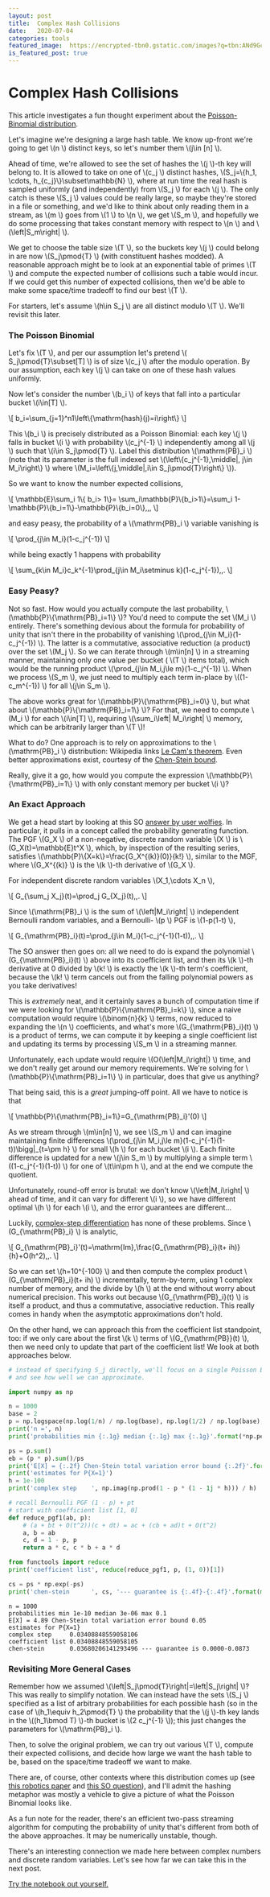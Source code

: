 ```yaml
---
layout: post
title:  Complex Hash Collisions
date:   2020-07-04
categories: tools
featured_image:  https://encrypted-tbn0.gstatic.com/images?q=tbn:ANd9GcTrPLsXA0X_gaVwIUsBlpjNddQ8ego1KNODsw&usqp=CAU
is_featured_post: true
---
```

# Complex Hash Collisions

This article investigates a fun thought experiment about the [Poisson-Binomial distribution](https://en.wikipedia.org/wiki/Poisson_binomial_distribution).

Let's imagine we're designing a large hash table. We know up-front we're going to get  \\(n \\) distinct keys, so let's number them  \\(j\in [n] \\).

Ahead of time, we're allowed to see the set of hashes the  \\(j \\)-th key will belong to. It is allowed to take on one of  \\(c\_j \\) distinct hashes,  \\(S\_j=\\{h\_1, \cdots, h\_{c\_j}\\}\subset\mathbb{N} \\), where at run time the real hash is sampled uniformly (and independently) from  \\(S\_j \\) for each  \\(j \\). The only catch is these  \\(S\_j \\) values could be really large, so maybe they're stored in a file or something, and we'd like to think about only reading them in a stream, as  \\(m \\) goes from  \\(1 \\) to  \\(n \\), we get  \\(S\_m \\), and hopefully we do some processing that takes constant memory with respect to  \\(n \\) and  \\(\left\|S\_m\right\| \\).

We get to choose the table size  \\(T \\), so the buckets key  \\(j \\) could belong in are now  \\(S\_j\pmod{T} \\) (with constituent hashes modded). A reasonable approach might be to look at an exponential table of primes  \\(T \\) and compute the expected number of collisions such a table would incur. If we could get this number of expected collisions, then we'd be able to make some space/time tradeoff to find our best  \\(T \\).

For starters, let's assume  \\(h\in S\_j \\) are all distinct modulo  \\(T \\). We'll revisit this later.

### The Poisson Binomial

Let's fix  \\(T \\), and per our assumption let's pretend  \\( S\_j\pmod{T}\subset[T] \\) is of size  \\(c\_j \\) after the modulo operation. By our assumption, each key  \\(j \\) can take on one of these hash values uniformly.

Now let's consider the number  \\(b\_i \\) of keys that fall into a particular bucket  \\(i\in[T] \\).

\\[
b\_i=\sum\_{j=1}^n1\left\\{\mathrm{hash}(j)=i\right\\}
\\]

This  \\(b\_i \\) is precisely distributed as a Poisson Binomial: each key  \\(j \\) falls in bucket  \\(i \\) with probability  \\(c\_j^{-1} \\) independently among all  \\(j \\) such that  \\(i\in S\_j\pmod{T} \\). Label this distribution  \\(\mathrm{PB}\_i \\) (note that its parameter is the full indexed set  \\(\left\\{c\_j^{-1}\,\middle\|\, j\in M\_i\right\\} \\) where  \\(M\_i=\left\\{j\,\middle\|\,i\in S\_j\pmod{T}\right\\} \\)).

So we want to know the number expected collisions,

\\[
\mathbb{E}\sum\_i 1\\{ b\_i> 1\\}= \sum\_i\mathbb{P}\\{b\_i>1\\}=\sum\_i 1-\mathbb{P}\\{b\_i=1\\}-\mathbb{P}\\{b\_i=0\\}\,\,,
\\]

and easy peasy, the probability of a  \\(\mathrm{PB}\_i \\) variable vanishing is

\\[
\prod\_{j\in M\_i}(1-c\_j^{-1})
\\]

while being exactly 1 happens with probability

\\[
\sum\_{k\in M\_i}c\_k^{-1}\prod\_{j\in M\_i\setminus k}(1-c\_j^{-1})\,\,.
\\]

### Easy Peasy?

Not so fast. How would you actually compute the last probability,  \\(\mathbb{P}\\{\mathrm{PB}\_i=1\\} \\)? You'd need to compute the set  \\(M\_i \\) entirely. There's something devious about the formula for probability of unity that isn't there in the probability of vanishing  \\(\prod\_{j\in M\_i}(1-c\_j^{-1}) \\). The latter is a commutative, associative reduction (a product) over the set  \\(M\_j \\). So we can iterate through  \\(m\in[n] \\) in a streaming manner, maintaining only one value per bucket ( \\(T \\) items total), which would be the running product  \\(\prod\_{j\in M\_i,j\le m}(1-c\_j^{-1}) \\). When we process  \\(S\_m \\), we just need to multiply each term in-place by  \\((1-c\_m^{-1}) \\) for all  \\(j\in S\_m \\).

The above works great for  \\(\mathbb{P}\\{\mathrm{PB}\_i=0\\} \\), but what about  \\(\mathbb{P}\\{\mathrm{PB}\_i=1\\} \\)? For that, we need to compute  \\(M\_i \\) for each  \\(i\in[T] \\), requiring  \\(\sum\_i\left\| M\_i\right\| \\) memory, which can be arbitrarily larger than  \\(T \\)!

What to do? One approach is to rely on approximations to the  \\(\mathrm{PB}\_i \\) distribution: Wikipedia links [Le Cam's theorem](https://en.wikipedia.org/wiki/Le_Cam%27s_theorem). Even better approximations exist, courtesy of the [Chen-Stein bound](https://www.jstor.org/stable/2325124?seq=1).

Really, give it a go, how would you compute the expression  \\(\mathbb{P}\\{\mathrm{PB}\_i=1\\} \\) with only constant memory per bucket  \\(i \\)?

### An Exact Approach

We get a head start by looking at this SO [answer by user wolfies](https://stats.stackexchange.com/a/78200/37308). In particular, it pulls in a concept called the probability generating function. The PGF  \\(G\_X \\) of a non-negative, discrete random variable  \\(X \\) is  \\(G\_X(t)=\mathbb{E}t^X \\), which, by inspection of the resulting series, satisfies  \\(\mathbb{P}\\{X=k\\}=\frac{G\_X^{(k)}(0)}{k!} \\), similar to the MGF, where  \\(G\_X^{(k)} \\) is the  \\(k \\)-th derivative of  \\(G\_X \\).

For independent discrete random variables  \\(X\_1,\cdots X\_n \\),

\\[
G\_{\sum\_j X\_j}(t)=\prod\_j G\_{X\_j}(t)\,\,.
\\]

Since  \\(\mathrm{PB}\_i \\) is the sum of  \\(\left\|M\_i\right\| \\) independent Bernoulli random variables, and a Bernoulli- \\(p \\) PGF is  \\(1-p(1-t) \\),

\\[
G\_{\mathrm{PB}\_i}(t)=\prod\_{j\in M\_i}(1-c\_j^{-1}(1-t))\,\,.
\\]

The SO answer then goes on: all we need to do is expand the polynomial  \\(G\_{\mathrm{PB}\_i}(t) \\) above into its coefficient list, and then its  \\(k \\)-th derivative at 0 divided by  \\(k! \\) is exactly the  \\(k \\)-th term's coefficient, because the  \\(k! \\) term cancels out from the falling polynomial powers as you take derivatives!

This is _extremely_ neat, and it certainly saves a bunch of computation time if we were looking for  \\(\mathbb{P}\\{\mathrm{PB}\_i=k\\} \\), since a naive computation would require  \\(\binom{n}{k} \\) terms, now reduced to expanding the  \\(n \\) coefficients, and what's more  \\(G\_{\mathrm{PB}\_i}(t) \\) is a product of terms, we can compute it by keeping a single coefficient list and updating its terms by processing  \\(S\_m \\) in a streaming manner.

Unfortunately, each update would require  \\(O(\left\|M\_i\right\|) \\) time, and we don't really get around our memory requirements. We're solving for  \\(\mathbb{P}\\{\mathrm{PB}\_i=1\\} \\) in particular, does that give us anything?

That being said, this is a _great_ jumping-off point. All we have to notice is that

\\[
\mathbb{P}\\{\mathrm{PB}\_i=1\\}=G\_{\mathrm{PB}\_i}'(0)
\\]

As we stream through  \\(m\in[n] \\), we see  \\(S\_m \\) and can imagine maintaining finite differences  \\(\prod\_{j\in M\_i,j\le m}(1-c\_j^{-1}(1-t))\bigg\|\_{t=\pm h} \\) for small  \\(h \\) for each bucket  \\(i \\). Each finite difference is updated for a new  \\(j\in S\_m \\) by multiplying a simple term  \\((1-c\_j^{-1}(1-t)) \\) for one of  \\(t\in\pm h \\), and at the end we compute the quotient.

Unfortunately, round-off error is brutal: we don't know  \\(\left\|M\_i\right\| \\) ahead of time, and it can vary for different  \\(i \\), so we have different optimal  \\(h \\) for each  \\(i \\), and the error guarantees are different...

Luckily, [complex-step differentiation](https://epubs.siam.org/doi/abs/10.1137/S003614459631241X?journalCode=siread) has none of these problems. Since  \\(G\_{\mathrm{PB}\_i} \\) is analytic,

\\[
G\_{\mathrm{PB}\_i}'(t)=\mathrm{Im}\,\frac{G\_{\mathrm{PB}\_i}(t+ ih)}{h}+O(h^2)\,\,.
\\]

So we can set  \\(h=10^{-100} \\) and then compute the complex product  \\(G\_{\mathrm{PB}\_i}(t+ ih) \\) incrementally, term-by-term, using 1 complex number of memory, and the divide by  \\(h \\) at the end without worry about numerical precision. This works out because  \\(G\_{\mathrm{PB}\_i}(t) \\) is itself a product, and thus a commutative, associative reduction. This really comes in handy when the asymptotic approximations don't hold.

On the other hand, we can approach this from the coefficient list standpoint, too: if we only care about the first  \\(k \\) terms of  \\(G\_{\mathrm{PB}}(t) \\), then we need only to update that part of the coefficient list! We look at both approaches below.

```python
# instead of specifying S_j directly, we'll focus on a single Poisson Binomial term b_i
# and see how well we can approximate.

import numpy as np

n = 1000
base = 2
p = np.logspace(np.log(1/n) / np.log(base), np.log(1/2) / np.log(base), n)
print('n =', n)
print('probabilities min {:.1g} median {:.1g} max {:.1g}'.format(*np.percentile(p, (0, 50, 100))))

ps = p.sum()
eb = (p * p).sum()/ps
print('E[X] = {:.2f} Chen-Stein total variation error bound {:.2f}'.format(ps, eb))
print('estimates for P{X=1}')
h = 1e-100
print('complex step    ', np.imag(np.prod(1 - p * (1 - 1j * h))) / h)

# recall Bernoulli PGF (1 - p) + pt
# start with coefficient list [1, 0]
def reduce_pgf1(ab, p):
    # (a + bt + O(t^2))(c + dt) = ac + (cb + ad)t + O(t^2)
    a, b = ab
    c, d = 1 - p, p
    return a * c, c * b + a * d

from functools import reduce
print('coefficient list', reduce(reduce_pgf1, p, (1, 0))[1])

cs = ps * np.exp(-ps)
print('chen-stein      ', cs, '--- guarantee is {:.4f}-{:.4f}'.format(max(cs - eb, 0), min(cs + eb, 1)))
```

    n = 1000
    probabilities min 1e-10 median 3e-06 max 0.1
    E[X] = 4.89 Chen-Stein total variation error bound 0.05
    estimates for P{X=1}
    complex step     0.03408848559058106
    coefficient list 0.03408848559058105
    chen-stein       0.03680206141293496 --- guarantee is 0.0000-0.0873

### Revisiting More General Cases

Remember how we assumed  \\(\left\|S\_j\pmod{T}\right\|=\left\|S\_j\right\| \\)? This was really to simplify notation. We can instead have the sets  \\(S\_j \\) specified as a list of arbitrary probabilities for each possible hash (so in the case of  \\(h\_1\equiv h\_2\pmod{T} \\) the probability that the  \\(j \\)-th key lands in the  \\((h\_1\bmod T) \\)-th bucket is  \\(2 c\_j^{-1} \\)); this just changes the parameters for  \\(\mathrm{PB}\_i \\).

Then, to solve the original problem, we can try out various  \\(T \\), compute their expected collisions, and decide how large we want the hash table to be, based on the space/time tradeoff we want to make.

There are, of course, other contexts where this distribution comes up (see [this robotics paper](http://asl.stanford.edu/wp-content/papercite-data/pdf/Jorgensen.Chen.Milam.Pavone.AURO2017.pdf) and [this SO question](https://stats.stackexchange.com/q/41247/37308)), and I'll admit the hashing metaphor was mostly a vehicle to give a picture of what the Poisson Binomial looks like.

As a fun note for the reader, there's an efficient two-pass streaming algorithm for computing the probability of unity that's different from both of the above approaches. It may be numerically unstable, though.

There's an interesting connection we made here between complex numbers and discrete random variables. Let's see how far we can take this in the next post.

[Try the notebook out yourself.](/assets/2020-07-04-complex-hash-collisions.ipynb)

